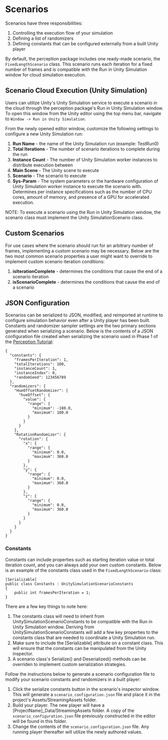# Scenarios

Scenarios have three responsibilities:
1. Controlling the execution flow of your simulation
2. Defining a list of randomizers
3. Defining constants that can be configured externally from a built Unity player 

By default, the perception package includes one ready-made scenario, the `FixedLengthScenario` class. This scenario runs each iteration for a fixed number of frames and is compatible with the Run in Unity Simulation window for cloud simulation execution.

## Scenario Cloud Execution (Unity Simulation)

Users can utilize Unity's Unity Simulation service to execute a scenario in the cloud through the perception package's Run in Unity Simulation window. To open this window from the Unity editor using the top menu bar, navigate to `Window -> Run in Unity Simulation`.

From the newly opened editor window, customize the following settings to configure a new Unity Simulation run:
1. **Run Name** - the name of the Unity Simulation run (example: TestRun0)
2. **Total Iterations** - The number of scenario iterations to complete during the run
3. **Instance Count** - The number of Unity Simulation worker instances to distribute execution between
4. **Main Scene** - The Unity scene to execute
5. **Scenario** - The scenario to execute
6. **Sys-Param** - The system parameters or the hardware configuration of Unity Simulation worker instance to execute the scenario with. Determines per instance specifications such as the number of CPU cores, amount of memory, and presence of a GPU for accelerated execution.

NOTE: To execute a scenario using the Run in Unity Simulation window, the scenario class must implement the Unity SimulationScenario class.


## Custom Scenarios

For use cases where the scenario should run for an arbitrary number of frames, implementing a custom scenario may be necessary. Below are the two most common scenario properties a user might want to override to implement custom scenario iteration conditions:
1. **isIterationComplete** - determines the conditions that cause the end of a scenario iteration
2. **isScenarioComplete** - determines the conditions that cause the end of a scenario



## JSON Configuration

Scenarios can be serialized to JSON, modified, and reimported at runtime to configure simulation behavior even after a Unity player has been built. Constants and randomizer sampler settings are the two primary sections generated when serializing a scenario. Below is the contents of a JSON configuration file created when serializing the scenario used in Phase 1 of the [Perception Tutorial](../Tutorial/TUTORIAL.md):
```
{
  "constants": {
    "framesPerIteration": 1,
    "totalIterations": 100,
    "instanceCount": 1,
    "instanceIndex": 0,
    "randomSeed": 123456789
  },
  "randomizers": {
    "HueOffsetRandomizer": {
      "hueOffset": {
        "value": {
          "range": {
            "minimum": -180.0,
            "maximum": 180.0
          }
        }
      }
    },
    "RotationRandomizer": {
      "rotation": {
        "x": {
          "range": {
            "minimum": 0.0,
            "maximum": 360.0
          }
        },
        "y": {
          "range": {
            "minimum": 0.0,
            "maximum": 360.0
          }
        },
        "z": {
          "range": {
            "minimum": 0.0,
            "maximum": 360.0
          }
        }
      }
    }
  }
}
``` 


### Constants
Constants can include properties such as starting iteration value or total iteration count, and you can always add your own custom constants. Below is an example of the constants class used in the `FixedLengthScenario` class:
```
[Serializable]
public class Constants : UnitySimulationScenarioConstants
{
    public int framesPerIteration = 1;
}
```

There are a few key things to note here:
1. The constants class will need to inherit from UnitySimulationScenarioConstants to be compatible with the Run in Unity Simulation window. Deriving from UnitySimulationScenarioConstants will add a few key properties to the constants class that are needed to coordinate a Unity Simulation run.
2. Make sure to include the [Serializable] attribute on a constant class. This will ensure that the constants can be manipulated from the Unity inspector.
3. A scenario class's Serialize() and Deserialized() methods can be overriden to implement custom serialization strategies.


Follow the instructions below to generate a scenario configuration file to modify your scenario constants and randomizers in a built player:
1. Click the serialize constants button in the scenario's inspector window. This will generate a `scenario_configuration.json` file and place it in the project's Assets/StreamingAssets folder.
2. Build your player. The new player will have a [ProjectName]_Data/StreamingAssets folder. A copy of the `scenario_configuration.json` file previously constructed in the editor will be found in this folder.
3. Change the contents of the `scenario_configuration.json` file. Any running player thereafter will utilize the newly authored values.
